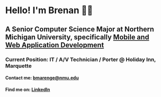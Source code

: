 # Hello! I'm Brenan 👨‍💻
## A Senior Computer Science Major at Northern Michigan University, specifically [Mobile and Web Application Development](https://nmu.edu/bulletin/mobile-and-web-app-development-7)
### Current Position: IT / A/V Technician / Porter @ Holiday Inn, Marquette
#### Contact me: bmarenge@nmu.edu 
#### Find me on: [LinkedIn](https://www.linkedin.com/in/brenanmarenger/)



